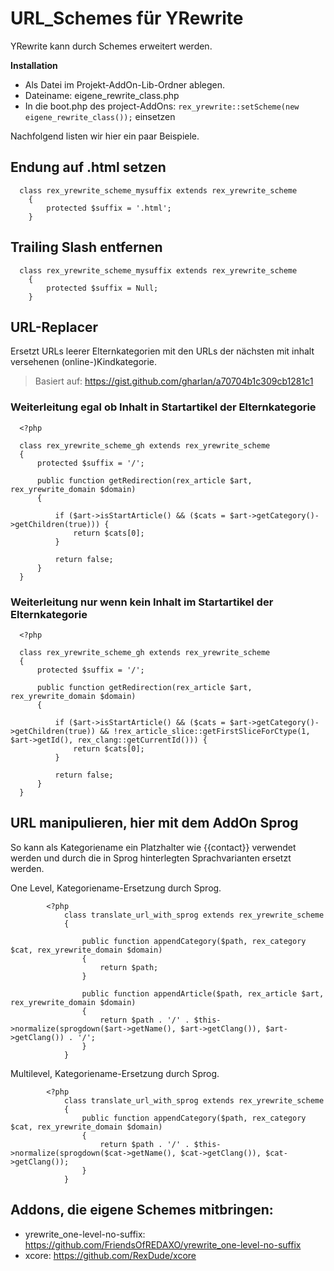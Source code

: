 # URL_Schemes für YRewrite
YRewrite kann durch Schemes erweitert werden. 

**Installation**
- Als Datei im Projekt-AddOn-Lib-Ordner ablegen. 
- Dateiname: eigene_rewrite_class.php
- In die boot.php des project-AddOns: `rex_yrewrite::setScheme(new eigene_rewrite_class());` einsetzen

Nachfolgend listen wir hier ein paar Beispiele. 

## Endung auf .html setzen
      class rex_yrewrite_scheme_mysuffix extends rex_yrewrite_scheme
        {
            protected $suffix = '.html';
        }
  
## Trailing Slash entfernen
      class rex_yrewrite_scheme_mysuffix extends rex_yrewrite_scheme
        {
            protected $suffix = Null;
        }  
  

## URL-Replacer

Ersetzt URLs leerer Elternkategorien mit den URLs der nächsten mit inhalt versehenen (online-)Kindkategorie.

> Basiert auf: https://gist.github.com/gharlan/a70704b1c309cb1281c1


### Weiterleitung egal ob Inhalt in Startartikel der Elternkategorie
      <?php

      class rex_yrewrite_scheme_gh extends rex_yrewrite_scheme
      {
          protected $suffix = '/';

          public function getRedirection(rex_article $art, rex_yrewrite_domain $domain)
          {

              if ($art->isStartArticle() && ($cats = $art->getCategory()->getChildren(true))) {
                  return $cats[0];
              }

              return false;
          }
      }

### Weiterleitung nur wenn kein Inhalt im Startartikel der Elternkategorie

      <?php

      class rex_yrewrite_scheme_gh extends rex_yrewrite_scheme
      {
          protected $suffix = '/';

          public function getRedirection(rex_article $art, rex_yrewrite_domain $domain)
          {

              if ($art->isStartArticle() && ($cats = $art->getCategory()->getChildren(true)) && !rex_article_slice::getFirstSliceForCtype(1, $art->getId(), rex_clang::getCurrentId())) {
                  return $cats[0];
              }

              return false;
          }
      }
      
## URL manipulieren, hier mit dem AddOn Sprog

So kann als Kategoriename ein Platzhalter wie {{contact}} verwendet werden und durch die in Sprog hinterlegten Sprachvarianten ersetzt werden. 

One Level, Kategoriename-Ersetzung durch Sprog.

            <?php
                class translate_url_with_sprog extends rex_yrewrite_scheme
                {

                    public function appendCategory($path, rex_category $cat, rex_yrewrite_domain $domain)
                    {
                        return $path;
                    }

                    public function appendArticle($path, rex_article $art, rex_yrewrite_domain $domain)
                    {
                        return $path . '/' . $this->normalize(sprogdown($art->getName(), $art->getClang()), $art->getClang()) . '/';
                    }
                }

Multilevel, Kategoriename-Ersetzung durch Sprog.

            <?php
                class translate_url_with_sprog extends rex_yrewrite_scheme
                {
                    public function appendCategory($path, rex_category $cat, rex_yrewrite_domain $domain)
                    {
                        return $path . '/' . $this->normalize(sprogdown($cat->getName(), $cat->getClang()), $cat->getClang());
                    }
                }








## Addons, die eigene Schemes mitbringen:

- yrewrite_one-level-no-suffix: https://github.com/FriendsOfREDAXO/yrewrite_one-level-no-suffix
- xcore: https://github.com/RexDude/xcore

